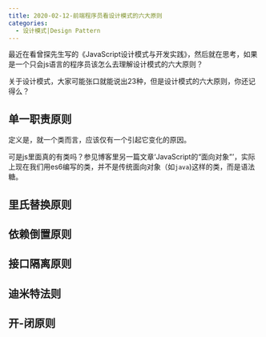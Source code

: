 ```yaml
---
title: 2020-02-12-前端程序员看设计模式的六大原则
categories:
  - 设计模式|Design Pattern
---
```


最近在看曾探先生写的《JavaScript设计模式与开发实践》，然后就在思考，如果是一个只会js语言的程序员该怎么去理解设计模式的六大原则？

关于设计模式，大家可能张口就能说出23种，但是设计模式的六大原则，你还记得么？

## 单一职责原则
定义是，就一个类而言，应该仅有一个引起它变化的原因。

可是js里面真的有类吗？参见博客里另一篇文章‘JavaScript的“面向对象”’，实际上现在我们用es6编写的类，并不是传统面向对象（如`java`)这样的类，而是语法糖。


## 里氏替换原则
## 依赖倒置原则
## 接口隔离原则
## 迪米特法则
## 开-闭原则


